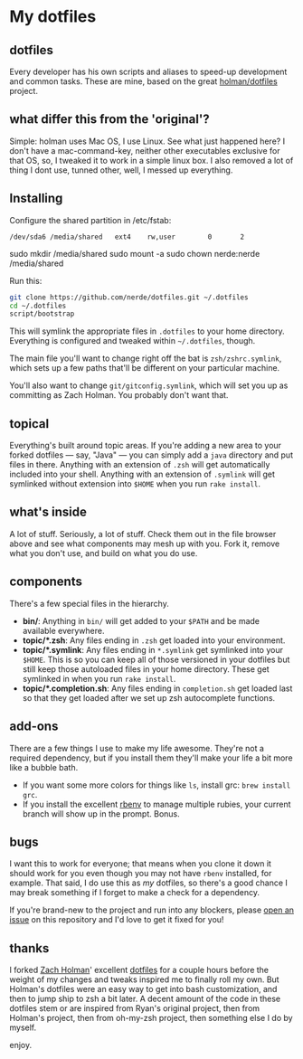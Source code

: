 # My dotfiles

## dotfiles

Every developer has his own scripts and aliases to speed-up development and common tasks.
These are mine, based on the great [holman/dotfiles](http://github.com/holman/dotfiles) project.

## what differ this from the 'original'?

Simple: holman uses Mac OS, I use Linux. See what just happened here? I don't have a mac-command-key,
neither other executables exclusive for that OS, so, I tweaked it to work in a simple linux box.
I also removed a lot of thing I dont use, tunned other, well, I messed up everything.


## Installing

Configure the shared partition in /etc/fstab:

```
/dev/sda6 /media/shared   ext4    rw,user        0       2
```
sudo mkdir /media/shared
sudo mount -a
sudo chown nerde:nerde /media/shared

Run this:

```sh
git clone https://github.com/nerde/dotfiles.git ~/.dotfiles
cd ~/.dotfiles
script/bootstrap
```

This will symlink the appropriate files in `.dotfiles` to your home directory.
Everything is configured and tweaked within `~/.dotfiles`, though.

The main file you'll want to change right off the bat is `zsh/zshrc.symlink`,
which sets up a few paths that'll be different on your particular machine.

You'll also want to change `git/gitconfig.symlink`, which will set you up as
committing as Zach Holman. You probably don't want that.

## topical

Everything's built around topic areas. If you're adding a new area to your
forked dotfiles — say, "Java" — you can simply add a `java` directory and put
files in there. Anything with an extension of `.zsh` will get automatically
included into your shell. Anything with an extension of `.symlink` will get
symlinked without extension into `$HOME` when you run `rake install`.

## what's inside

A lot of stuff. Seriously, a lot of stuff. Check them out in the file browser
above and see what components may mesh up with you. Fork it, remove what you
don't use, and build on what you do use.

## components

There's a few special files in the hierarchy.

- **bin/**: Anything in `bin/` will get added to your `$PATH` and be made
  available everywhere.
- **topic/\*.zsh**: Any files ending in `.zsh` get loaded into your
  environment.
- **topic/\*.symlink**: Any files ending in `*.symlink` get symlinked into
  your `$HOME`. This is so you can keep all of those versioned in your dotfiles
  but still keep those autoloaded files in your home directory. These get
  symlinked in when you run `rake install`.
- **topic/\*.completion.sh**: Any files ending in `completion.sh` get loaded
  last so that they get loaded after we set up zsh autocomplete functions.

## add-ons

There are a few things I use to make my life awesome. They're not a required
dependency, but if you install them they'll make your life a bit more like a
bubble bath.

- If you want some more colors for things like `ls`, install grc: `brew install
  grc`.
- If you install the excellent [rbenv](https://github.com/sstephenson/rbenv) to
  manage multiple rubies, your current branch will show up in the prompt. Bonus.

## bugs

I want this to work for everyone; that means when you clone it down it should
work for you even though you may not have `rbenv` installed, for example. That
said, I do use this as *my* dotfiles, so there's a good chance I may break
something if I forget to make a check for a dependency.

If you're brand-new to the project and run into any blockers, please
[open an issue](https://github.com/holman/dotfiles/issues) on this repository
and I'd love to get it fixed for you!

## thanks

I forked [Zach Holman](http://github.com/holman)' excellent
[dotfiles](http://github.com/holman/dotfiles) for a couple hours before the
weight of my changes and tweaks inspired me to finally roll my own. But Holman's
dotfiles were an easy way to get into bash customization, and then to jump ship
to zsh a bit later. A decent amount of the code in these dotfiles stem or are
inspired from Ryan's original project, then from Holman's project, then from 
oh-my-zsh project, then something else I do by myself.

enjoy.

